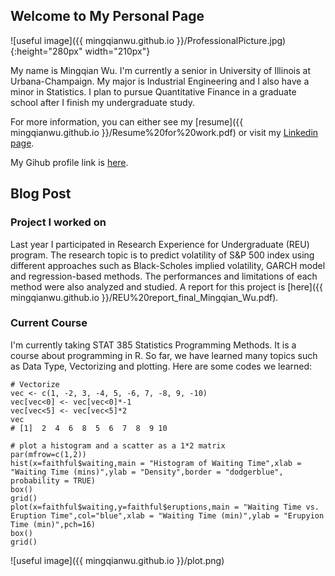 ## Welcome to My Personal Page
![useful image]({{ mingqianwu.github.io }}/ProfessionalPicture.jpg){:height="280px" width="210px"}

My name is Mingqian Wu. I'm currently a senior in University of Illinois at Urbana-Champaign. My major is Industrial Engineering and I also have a minor in Statistics. I plan to pursue Quantitative Finance in a graduate school after I finish my undergraduate study.

For more information, you can either see my [resume]({{ mingqianwu.github.io }}/Resume%20for%20work.pdf) or visit my [Linkedin page](https://www.linkedin.com/in/mingqian-wu-65718b14b).

My Gihub profile link is [here](https://github.com/mingqianwu).

## Blog Post
### Project I worked on
Last year I participated in Research Experience for Undergraduate (REU) program. The research topic is to predict volatility of S&P 500 index using different approaches such as Black-Scholes implied volatility, GARCH model and regression-based methods. The performances and limitations of each method were also analyzed and studied. A report for this project is [here]({{ mingqianwu.github.io }}/REU%20report_final_Mingqian_Wu.pdf). 

### Current Course

I'm currently taking STAT 385 Statistics Programming Methods. It is a course about programming in R. So far, we have learned many topics such as Data Type, Vectorizing and plotting. Here are some codes we learned: 

```{r}
# Vectorize
vec <- c(1, -2, 3, -4, 5, -6, 7, -8, 9, -10)
vec[vec<0] <- vec[vec<0]*-1
vec[vec<5] <- vec[vec<5]*2
vec
# [1]  2  4  6  8  5  6  7  8  9 10

# plot a histogram and a scatter as a 1*2 matrix
par(mfrow=c(1,2))
hist(x=faithful$waiting,main = "Histogram of Waiting Time",xlab = "Waiting Time (mins)",ylab = "Density",border = "dodgerblue", probability = TRUE)
box()
grid()
plot(x=faithful$waiting,y=faithful$eruptions,main = "Waiting Time vs. Eruption Time",col="blue",xlab = "Waiting Time (min)",ylab = "Erupyion Time (min)",pch=16)
box()
grid()
```
![useful image]({{ mingqianwu.github.io }}/plot.png)


